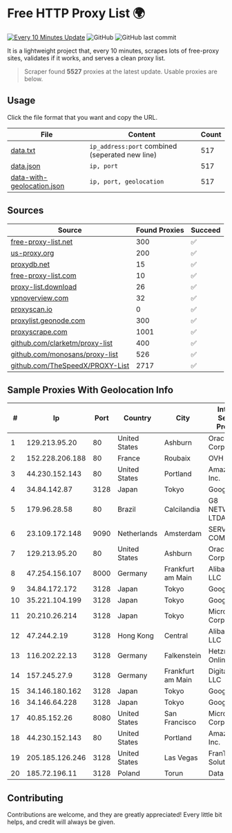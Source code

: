 
# Free HTTP Proxy List 🌍

[![Every 10 Minutes Update](https://github.com/mertguvencli/http-proxy-list/actions/workflows/main.yml/badge.svg?branch=main)](https://github.com/mertguvencli/http-proxy-list/actions/workflows/main.yml)
![GitHub](https://img.shields.io/github/license/mertguvencli/http-proxy-list)
![GitHub last commit](https://img.shields.io/github/last-commit/mertguvencli/http-proxy-list)

It is a lightweight project that, every 10 minutes, scrapes lots of free-proxy sites, validates if it works, and serves a clean proxy list.


> Scraper found **5527** proxies at the latest update. Usable proxies are below.

## Usage

Click the file format that you want and copy the URL.


|File|Content|Count|
|----|-------|-----|
|[data.txt](https://raw.githubusercontent.com/mertguvencli/http-proxy-list/main/proxy-list/data.txt)|`ip_address:port` combined (seperated new line)|517|
|[data.json](https://raw.githubusercontent.com/mertguvencli/http-proxy-list/main/proxy-list/data.json)|`ip, port`|517|
|[data-with-geolocation.json](https://raw.githubusercontent.com/mertguvencli/http-proxy-list/main/proxy-list/data-with-geolocation.json)|`ip, port, geolocation`|517|

## Sources

|Source|Found Proxies|Succeed|
|------|-------------|-------|
|[free-proxy-list.net](https://free-proxy-list.net)|300|✅|
|[us-proxy.org](https://www.us-proxy.org)|200|✅|
|[proxydb.net](http://proxydb.net)|15|✅|
|[free-proxy-list.com](https://free-proxy-list.com/?page=&port=&type%5B%5D=http&type%5B%5D=https&up_time=0&search=Search)|10|✅|
|[proxy-list.download](https://www.proxy-list.download/HTTP)|26|✅|
|[vpnoverview.com](https://vpnoverview.com/privacy/anonymous-browsing/free-proxy-servers)|32|✅|
|[proxyscan.io](https://www.proxyscan.io)|0|✅|
|[proxylist.geonode.com](https://proxylist.geonode.com/api/proxy-list?limit=300&page=1&sort_by=lastChecked&sort_type=desc&protocols=http,https)|300|✅|
|[proxyscrape.com](https://api.proxyscrape.com/v2/?request=displayproxies&protocol=http&timeout=10000&country=all&ssl=all&anonymity=all)|1001|✅|
|[github.com/clarketm/proxy-list](https://raw.githubusercontent.com/clarketm/proxy-list/master/proxy-list-raw.txt)|400|✅|
|[github.com/monosans/proxy-list](https://raw.githubusercontent.com/monosans/proxy-list/main/proxies/http.txt)|526|✅|
|[github.com/TheSpeedX/PROXY-List](https://raw.githubusercontent.com/TheSpeedX/PROXY-List/master/http.txt)|2717|✅|


## Sample Proxies With Geolocation Info

|#|Ip|Port|Country|City|Internet Service Provider|
|-|--|----|-------|----|-------------------------|
|1|129.213.95.20|80|United States|Ashburn|Oracle Corporation|
|2|152.228.206.188|80|France|Roubaix|OVH SAS|
|3|44.230.152.143|80|United States|Portland|Amazon.com, Inc.|
|4|34.84.142.87|3128|Japan|Tokyo|Google LLC|
|5|179.96.28.58|80|Brazil|Calcilandia|G8 NETWORKS LTDA|
|6|23.109.172.148|9090|Netherlands|Amsterdam|SERVERS-COM|
|7|129.213.95.20|80|United States|Ashburn|Oracle Corporation|
|8|47.254.156.107|8000|Germany|Frankfurt am Main|Alibaba.com LLC|
|9|34.84.172.172|3128|Japan|Tokyo|Google LLC|
|10|35.221.104.199|3128|Japan|Tokyo|Google LLC|
|11|20.210.26.214|3128|Japan|Tokyo|Microsoft Corporation|
|12|47.244.2.19|3128|Hong Kong|Central|Alibaba.com LLC|
|13|116.202.22.13|3128|Germany|Falkenstein|Hetzner Online GmbH|
|14|157.245.27.9|3128|Germany|Frankfurt am Main|DigitalOcean, LLC|
|15|34.146.180.162|3128|Japan|Tokyo|Google LLC|
|16|34.146.64.228|3128|Japan|Tokyo|Google LLC|
|17|40.85.152.26|8080|United States|San Francisco|Microsoft Corporation|
|18|44.230.152.143|80|United States|Portland|Amazon.com, Inc.|
|19|205.185.126.246|3128|United States|Las Vegas|FranTech Solutions|
|20|185.72.196.11|3128|Poland|Torun|Data Space|



## Contributing

Contributions are welcome, and they are greatly appreciated! Every
little bit helps, and credit will always be given.


